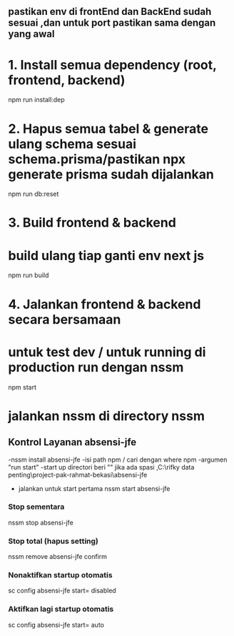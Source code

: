 ## pastikan env di frontEnd dan BackEnd sudah sesuai ,dan untuk port pastikan sama dengan yang awal

# 1. Install semua dependency (root, frontend, backend)

npm run install:dep

# 2. Hapus semua tabel & generate ulang schema sesuai schema.prisma/pastikan npx generate prisma sudah dijalankan

npm run db:reset

# 3. Build frontend & backend

# build ulang tiap ganti env next js

npm run build

# 4. Jalankan frontend & backend secara bersamaan

# untuk test dev / untuk running di production run dengan nssm

npm start

# jalankan nssm di directory nssm

## Kontrol Layanan absensi-jfe

-nssm install absensi-jfe
-isi path npm / cari dengan where npm
-argumen "run start"
-start up directori beri "" jika ada spasi ,C:\rifky data penting\project-pak-rahmat-bekasi\absensi-jfe

- jalankan untuk start pertama nssm start absensi-jfe

### Stop sementara

nssm stop absensi-jfe

### Stop total (hapus setting)

nssm remove absensi-jfe confirm

### Nonaktifkan startup otomatis

sc config absensi-jfe start= disabled

### Aktifkan lagi startup otomatis

sc config absensi-jfe start= auto
